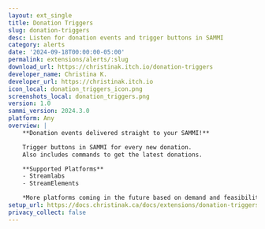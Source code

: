 ```yaml
---
layout: ext_single
title: Donation Triggers
slug: donation-triggers
desc: Listen for donation events and trigger buttons in SAMMI
category: alerts
date: '2024-09-18T00:00:00-05:00'
permalink: extensions/alerts/:slug
download_url: https://christinak.itch.io/donation-triggers
developer_name: Christina K.
developer_url: https://christinak.itch.io
icon_local: donation_triggers_icon.png
screenshots_local: donation_triggers.png
version: 1.0
sammi_version: 2024.3.0
platform: Any
overview: |
    **Donation events delivered straight to your SAMMI!**  

    Trigger buttons in SAMMI for every new donation.  
    Also includes commands to get the latest donations.

    **Supported Platforms**
    - Streamlabs
    - StreamElements

    *More platforms coming in the future based on demand and feasibility.*
setup_url: https://docs.christinak.ca/docs/extensions/donation-triggers#setup
privacy_collect: false
---
```

